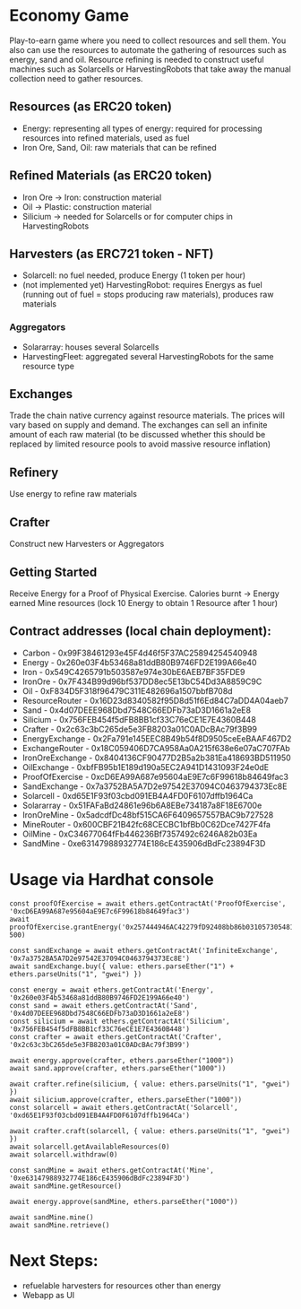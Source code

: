 # Economy Game
Play-to-earn game where you need to collect resources and sell them. You also can use the resources to automate the gathering of resources such as energy, sand and oil. Resource refining is needed to construct useful machines such as Solarcells or HarvestingRobots that take away the manual collection need to gather resources.

## Resources (as ERC20 token)
* Energy: representing all types of energy: required for processing resources into refined materials, used as fuel
* Iron Ore, Sand, Oil: raw materials that can be refined
## Refined Materials (as ERC20 token)
* Iron Ore -> Iron: construction material
* Oil -> Plastic: construction material
* Silicium -> needed for Solarcells or for computer chips in HarvestingRobots
## Harvesters (as ERC721 token - NFT)
* Solarcell: no fuel needed, produce Energy (1 token per hour)
* (not implemented yet) HarvestingRobot: requires Energys as fuel (running out of fuel = stops producing raw materials), produces raw materials
### Aggregators
* Solararray: houses several Solarcells
* HarvestingFleet: aggregated several HarvestingRobots for the same resource type
## Exchanges
Trade the chain native currency against resource materials. The prices will vary based on supply and demand. The exchanges can sell an infinite amount of each raw material (to be discussed whether this should be replaced by limited resource pools to avoid massive resource inflation)
## Refinery
Use energy to refine raw materials
## Crafter
Construct new Harvesters or Aggregators
## Getting Started
Receive Energy for a Proof of Physical Exercise. Calories burnt -> Energy earned
Mine resources (lock 10 Energy to obtain 1 Resource after 1 hour)

## Contract addresses (local chain deployment):
* Carbon - 0x99F38461293e45F4d46f5F37AC25894254540948
* Energy - 0x260e03F4b53468a81ddB80B9746FD2E199A66e40
* Iron - 0x549C4265791b503587e974e30bE6AEB7BF35FDE9
* IronOre - 0x7F434B99d96bf537DD8ec5E13bC54Dd3A8859C9C
* Oil - 0xF834D5F318f96479C311E482696a1507bbfB708d
* ResourceRouter - 0x16D23d8340582f95D8d51f6Ed84C7aDD4A04aeb7
* Sand - 0x4d07DEEE968Dbd7548C66EDFb73aD3D1661a2eE8
* Silicium - 0x756FEB454f5dFB8BB1cf33C76eCE1E7E4360B448
* Crafter - 0x2c63c3bC265de5e3FB8203a01C0ADcBAc79f3B99
* EnergyExchange - 0x2Fa791e145EEC8B49b54f8D9505ceEeBAAF467D2
* ExchangeRouter - 0x18C059406D7CA958Aa0A215f638e6e07aC707FAb
* IronOreExchange - 0x8404136CF90477D2B5a2b381Ea418693BD511950
* OilExchange - 0xbfFB95b1E189d190a5EC2A941D1431093F24e0dE
* ProofOfExercise - 0xcD6EA99A687e95604aE9E7c6F99618b84649fac3
* SandExchange - 0x7a3752BA5A7D2e97542E37094C0463794373Ec8E
* Solarcell - 0xd65E1F93f03cbd091EB4A4FD0F6107dffb1964Ca
* Solararray - 0x51FAFaBd24861e96b6A8EBe734187a8F18E6700e
* IronOreMine - 0x5adcdfDc48bf515CA6F6409657557BAC9b727528
* MineRouter - 0x600CBF21B42fc68CECBC1bfBb0C62Dce7427F4fa
* OilMine - 0xC34677064fFb446236Bf7357492c6246A82b03Ea
* SandMine - 0xe63147988932774E186cE435906dBdFc23894F3D

# Usage via Hardhat console
```
const proofOfExercise = await ethers.getContractAt('ProofOfExercise', '0xcD6EA99A687e95604aE9E7c6F99618b84649fac3')
await proofOfExercise.grantEnergy('0x257444946AC42279fD92408bb86b031057305481', 500)

const sandExchange = await ethers.getContractAt('InfiniteExchange', '0x7a3752BA5A7D2e97542E37094C0463794373Ec8E')
await sandExchange.buy({ value: ethers.parseEther("1") + ethers.parseUnits("1", "gwei") })

const energy = await ethers.getContractAt('Energy', '0x260e03F4b53468a81ddB80B9746FD2E199A66e40')
const sand = await ethers.getContractAt('Sand', '0x4d07DEEE968Dbd7548C66EDFb73aD3D1661a2eE8')
const silicium = await ethers.getContractAt('Silicium', '0x756FEB454f5dFB8BB1cf33C76eCE1E7E4360B448')
const crafter = await ethers.getContractAt('Crafter', '0x2c63c3bC265de5e3FB8203a01C0ADcBAc79f3B99')

await energy.approve(crafter, ethers.parseEther("1000"))
await sand.approve(crafter, ethers.parseEther("1000"))

await crafter.refine(silicium, { value: ethers.parseUnits("1", "gwei") })
await silicium.approve(crafter, ethers.parseEther("1000"))
const solarcell = await ethers.getContractAt('Solarcell', '0xd65E1F93f03cbd091EB4A4FD0F6107dffb1964Ca')

await crafter.craft(solarcell, { value: ethers.parseUnits("1", "gwei") })
await solarcell.getAvailableResources(0)
await solarcell.withdraw(0)

const sandMine = await ethers.getContractAt('Mine', '0xe63147988932774E186cE435906dBdFc23894F3D')
await sandMine.getResource()

await energy.approve(sandMine, ethers.parseEther("1000"))

await sandMine.mine()
await sandMine.retrieve()
```

# Next Steps:
* refuelable harvesters for resources other than energy
* Webapp as UI
